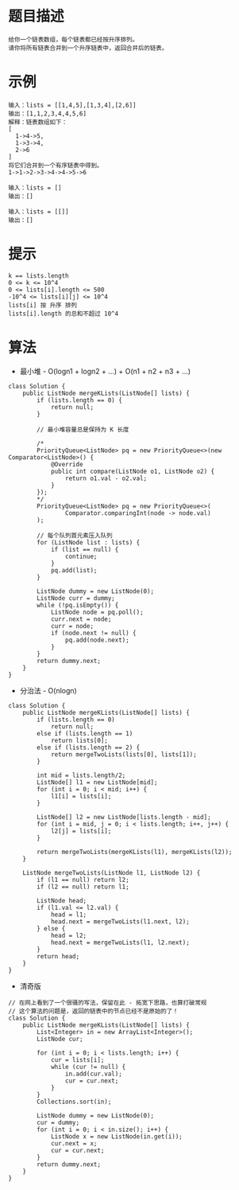 # 题目描述
	给你一个链表数组，每个链表都已经按升序排列。
	请你将所有链表合并到一个升序链表中，返回合并后的链表。

# 示例
	输入：lists = [[1,4,5],[1,3,4],[2,6]]
	输出：[1,1,2,3,4,4,5,6]
	解释：链表数组如下：
	[
	  1->4->5,
	  1->3->4,
	  2->6
	]
	将它们合并到一个有序链表中得到。
	1->1->2->3->4->4->5->6

	输入：lists = []
	输出：[]

	输入：lists = [[]]
	输出：[]

# 提示
	k == lists.length
	0 <= k <= 10^4
	0 <= lists[i].length <= 500
	-10^4 <= lists[i][j] <= 10^4
	lists[i] 按 升序 排列
	lists[i].length 的总和不超过 10^4

# 算法
* 最小堆 - O(logn1 + logn2 + ...) + O(n1 + n2 + n3 + ...)
```
class Solution {
	public ListNode mergeKLists(ListNode[] lists) {
		if (lists.length == 0) {
			return null;
		}
		
		// 最小堆容量总是保持为 K 长度
		
		/*
		PriorityQueue<ListNode> pq = new PriorityQueue<>(new Comparator<ListNode>() {
			@Override
			public int compare(ListNode o1, ListNode o2) {
				return o1.val - o2.val;
			}
		});
		*/
		PriorityQueue<ListNode> pq = new PriorityQueue<>(
				Comparator.comparingInt(node -> node.val)
		);
		
		// 每个队列首元素压入队列
		for (ListNode list : lists) {
			if (list == null) {
				continue;
			}
			pq.add(list);
		}

		ListNode dummy = new ListNode(0);
		ListNode curr = dummy;
		while (!pq.isEmpty()) {
			ListNode node = pq.poll();
			curr.next = node;
			curr = node;
			if (node.next != null) {
				pq.add(node.next);
			}
		}
		return dummy.next;
	}
}
```

* 分治法 - O(nlogn)
```
class Solution {
	public ListNode mergeKLists(ListNode[] lists) {
		if (lists.length == 0)
			return null;
		else if (lists.length == 1)
			return lists[0];
		else if (lists.length == 2) {
			return mergeTwoLists(lists[0], lists[1]);
		}

		int mid = lists.length/2;
		ListNode[] l1 = new ListNode[mid];
		for (int i = 0; i < mid; i++) {
			l1[i] = lists[i];
		}

		ListNode[] l2 = new ListNode[lists.length - mid];
		for (int i = mid, j = 0; i < lists.length; i++, j++) {
			l2[j] = lists[i];
		}

		return mergeTwoLists(mergeKLists(l1), mergeKLists(l2));
	}

	ListNode mergeTwoLists(ListNode l1, ListNode l2) {
		if (l1 == null) return l2;
		if (l2 == null) return l1;

		ListNode head;
		if (l1.val <= l2.val) {
			head = l1;
			head.next = mergeTwoLists(l1.next, l2);
		} else {
			head = l2;
			head.next = mergeTwoLists(l1, l2.next);
		}
		return head;
	}
}
```

* 清奇版
```
// 在网上看到了一个很骚的写法，保留在此 - 拓宽下思路，也算打破常规
// 这个算法的问题是，返回的链表中的节点已经不是原始的了！
class Solution {
    public ListNode mergeKLists(ListNode[] lists) {
        List<Integer> in = new ArrayList<Integer>();
        ListNode cur;

        for (int i = 0; i < lists.length; i++) {
            cur = lists[i];
            while (cur != null) {
                in.add(cur.val);
                cur = cur.next;
            }
        }
        Collections.sort(in);
		
        ListNode dummy = new ListNode(0);
        cur = dummy;
        for (int i = 0; i < in.size(); i++) {
            ListNode x = new ListNode(in.get(i));
            cur.next = x;
            cur = cur.next;
        }
        return dummy.next;
    }
}
```
